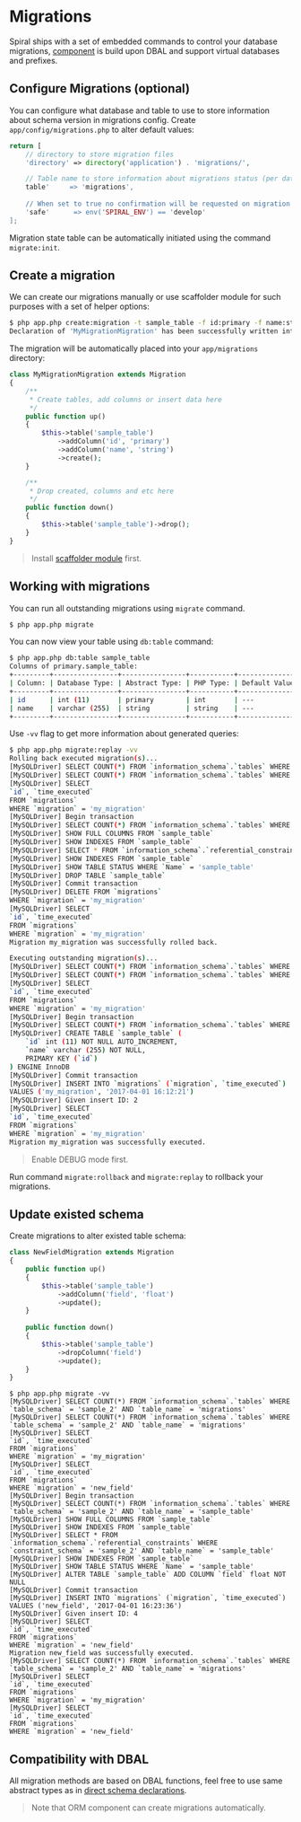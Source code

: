 # Migrations
Spiral ships with a set of embedded commands to control your database migrations, [component](https://github.com/spiral/migrations) 
is build upon DBAL and support virtual databases and prefixes.

## Configure Migrations (optional)
You can configure what database and table to use to store information about schema version in migrations config. Create
`app/config/migrations.php` to alter default values:

```php
return [
    // directory to store migration files
    'directory' => directory('application') . 'migrations/',

    // Table name to store information about migrations status (per database)
    table'     => 'migrations',
   
    // When set to true no confirmation will be requested on migration run. 
    'safe'      => env('SPIRAL_ENV') == 'develop'
];
```

Migration state table can be automatically initiated using the command `migrate:init`.

## Create a migration
We can create our migrations manually or use scaffolder module for such purposes with a set of helper options:

```bash
$ php app.php create:migration -t sample_table -f id:primary -f name:string my_migration
Declaration of 'MyMigrationMigration' has been successfully written into '20170401.160544_0_my_migration.php'.
```

The migration will be automatically placed into your `app/migrations` directory:

```php
class MyMigrationMigration extends Migration
{
    /**
     * Create tables, add columns or insert data here
     */
    public function up()
    {
        $this->table('sample_table')
            ->addColumn('id', 'primary')
            ->addColumn('name', 'string')
            ->create();
    }

    /**
     * Drop created, columns and etc here
     */
    public function down()
    {
        $this->table('sample_table')->drop();
    }
}
```

> Install [scaffolder module](/cookbook/scaffolding.md) first.

## Working with migrations
You can run all outstanding migrations using `migrate` command.

```bash
$ php app.php migrate
```

You can now view your table using `db:table` command:

```bash
$ php app.php db:table sample_table
Columns of primary.sample_table:
+---------+----------------+----------------+-----------+----------------+
| Column: | Database Type: | Abstract Type: | PHP Type: | Default Value: |
+---------+----------------+----------------+-----------+----------------+
| id      | int (11)       | primary        | int       | ---            |
| name    | varchar (255)  | string         | string    | ---            |
+---------+----------------+----------------+-----------+----------------+
```

Use `-vv` flag to get more information about generated queries:

```bash
$ php app.php migrate:replay -vv
Rolling back executed migration(s)...
[MySQLDriver] SELECT COUNT(*) FROM `information_schema`.`tables` WHERE `table_schema` = 'sample_2' AND `table_name` = 'migrations'
[MySQLDriver] SELECT COUNT(*) FROM `information_schema`.`tables` WHERE `table_schema` = 'sample_2' AND `table_name` = 'migrations'
[MySQLDriver] SELECT
`id`, `time_executed`
FROM `migrations`
WHERE `migration` = 'my_migration'
[MySQLDriver] Begin transaction
[MySQLDriver] SELECT COUNT(*) FROM `information_schema`.`tables` WHERE `table_schema` = 'sample_2' AND `table_name` = 'sample_table'
[MySQLDriver] SHOW FULL COLUMNS FROM `sample_table`
[MySQLDriver] SHOW INDEXES FROM `sample_table`
[MySQLDriver] SELECT * FROM `information_schema`.`referential_constraints` WHERE `constraint_schema` = 'sample_2' AND `table_name` = 'sample_table'
[MySQLDriver] SHOW INDEXES FROM `sample_table`
[MySQLDriver] SHOW TABLE STATUS WHERE `Name` = 'sample_table'
[MySQLDriver] DROP TABLE `sample_table`
[MySQLDriver] Commit transaction
[MySQLDriver] DELETE FROM `migrations`
WHERE `migration` = 'my_migration'
[MySQLDriver] SELECT
`id`, `time_executed`
FROM `migrations`
WHERE `migration` = 'my_migration'
Migration my_migration was successfully rolled back.

Executing outstanding migration(s)...
[MySQLDriver] SELECT COUNT(*) FROM `information_schema`.`tables` WHERE `table_schema` = 'sample_2' AND `table_name` = 'migrations'
[MySQLDriver] SELECT COUNT(*) FROM `information_schema`.`tables` WHERE `table_schema` = 'sample_2' AND `table_name` = 'migrations'
[MySQLDriver] SELECT
`id`, `time_executed`
FROM `migrations`
WHERE `migration` = 'my_migration'
[MySQLDriver] Begin transaction
[MySQLDriver] SELECT COUNT(*) FROM `information_schema`.`tables` WHERE `table_schema` = 'sample_2' AND `table_name` = 'sample_table'
[MySQLDriver] CREATE TABLE `sample_table` (
    `id` int (11) NOT NULL AUTO_INCREMENT,
    `name` varchar (255) NOT NULL,
    PRIMARY KEY (`id`)
) ENGINE InnoDB
[MySQLDriver] Commit transaction
[MySQLDriver] INSERT INTO `migrations` (`migration`, `time_executed`)
VALUES ('my_migration', '2017-04-01 16:12:21')
[MySQLDriver] Given insert ID: 2
[MySQLDriver] SELECT
`id`, `time_executed`
FROM `migrations`
WHERE `migration` = 'my_migration'
Migration my_migration was successfully executed.
```

> Enable DEBUG mode first.

Run command `migrate:rollback` and `migrate:replay` to rollback your migrations.

## Update existed schema
Create migrations to alter existed table schema:

```php
class NewFieldMigration extends Migration
{
    public function up()
    {
        $this->table('sample_table')
            ->addColumn('field', 'float')
            ->update();
    }
    
    public function down()
    {
        $this->table('sample_table')
            ->dropColumn('field')
            ->update();
    }
}
```

```
$ php app.php migrate -vv
[MySQLDriver] SELECT COUNT(*) FROM `information_schema`.`tables` WHERE `table_schema` = 'sample_2' AND `table_name` = 'migrations'
[MySQLDriver] SELECT COUNT(*) FROM `information_schema`.`tables` WHERE `table_schema` = 'sample_2' AND `table_name` = 'migrations'
[MySQLDriver] SELECT
`id`, `time_executed`
FROM `migrations`
WHERE `migration` = 'my_migration'
[MySQLDriver] SELECT
`id`, `time_executed`
FROM `migrations`
WHERE `migration` = 'new_field'
[MySQLDriver] Begin transaction
[MySQLDriver] SELECT COUNT(*) FROM `information_schema`.`tables` WHERE `table_schema` = 'sample_2' AND `table_name` = 'sample_table'
[MySQLDriver] SHOW FULL COLUMNS FROM `sample_table`
[MySQLDriver] SHOW INDEXES FROM `sample_table`
[MySQLDriver] SELECT * FROM `information_schema`.`referential_constraints` WHERE `constraint_schema` = 'sample_2' AND `table_name` = 'sample_table'
[MySQLDriver] SHOW INDEXES FROM `sample_table`
[MySQLDriver] SHOW TABLE STATUS WHERE `Name` = 'sample_table'
[MySQLDriver] ALTER TABLE `sample_table` ADD COLUMN `field` float NOT NULL
[MySQLDriver] Commit transaction
[MySQLDriver] INSERT INTO `migrations` (`migration`, `time_executed`)
VALUES ('new_field', '2017-04-01 16:23:36')
[MySQLDriver] Given insert ID: 4
[MySQLDriver] SELECT
`id`, `time_executed`
FROM `migrations`
WHERE `migration` = 'new_field'
Migration new_field was successfully executed.
[MySQLDriver] SELECT COUNT(*) FROM `information_schema`.`tables` WHERE `table_schema` = 'sample_2' AND `table_name` = 'migrations'
[MySQLDriver] SELECT
`id`, `time_executed`
FROM `migrations`
WHERE `migration` = 'my_migration'
[MySQLDriver] SELECT
`id`, `time_executed`
FROM `migrations`
WHERE `migration` = 'new_field'
```

## Compatibility with DBAL
All migration methods are based on DBAL functions, feel free to use same abstract types as in 
[direct schema declarations](/database/declaration.md).

> Note that ORM component can create migrations automatically.
